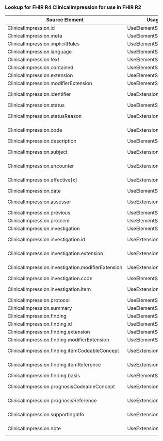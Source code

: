 ### Lookup for FHIR R4 ClinicalImpression for use in FHIR R2

| Source Element | Usage | Target |
| -------------- | ----- | ------ |
| ClinicalImpression.id | UseElementSameName | ClinicalImpression.id |
| ClinicalImpression.meta | UseElementSameName | ClinicalImpression.meta |
| ClinicalImpression.implicitRules | UseElementSameName | ClinicalImpression.implicitRules |
| ClinicalImpression.language | UseElementSameName | ClinicalImpression.language |
| ClinicalImpression.text | UseElementSameName | ClinicalImpression.text |
| ClinicalImpression.contained | UseElementSameName | ClinicalImpression.contained |
| ClinicalImpression.extension | UseElementSameName | ClinicalImpression.extension |
| ClinicalImpression.modifierExtension | UseElementSameName | ClinicalImpression.modifierExtension |
| ClinicalImpression.identifier | UseExtension | http://hl7.org/fhir/4.0/StructureDefinition/extension-ClinicalImpression.identifier |
| ClinicalImpression.status | UseElementSameName | ClinicalImpression.status |
| ClinicalImpression.statusReason | UseExtension | http://hl7.org/fhir/4.0/StructureDefinition/extension-ClinicalImpression.statusReason |
| ClinicalImpression.code | UseExtension | http://hl7.org/fhir/4.0/StructureDefinition/extension-ClinicalImpression.code |
| ClinicalImpression.description | UseElementSameName | ClinicalImpression.description |
| ClinicalImpression.subject | UseExtension | http://hl7.org/fhir/4.0/StructureDefinition/extension-ClinicalImpression.subject |
| ClinicalImpression.encounter | UseExtension | http://hl7.org/fhir/4.0/StructureDefinition/extension-ClinicalImpression.encounter |
| ClinicalImpression.effective[x] | UseExtension | http://hl7.org/fhir/4.0/StructureDefinition/extension-ClinicalImpression.effective |
| ClinicalImpression.date | UseElementSameName | ClinicalImpression.date |
| ClinicalImpression.assessor | UseExtension | http://hl7.org/fhir/4.0/StructureDefinition/extension-ClinicalImpression.assessor |
| ClinicalImpression.previous | UseElementSameName | ClinicalImpression.previous |
| ClinicalImpression.problem | UseElementSameName | ClinicalImpression.problem |
| ClinicalImpression.investigation | UseElementSameName | ClinicalImpression.investigations |
| ClinicalImpression.investigation.id | UseExtension | http://hl7.org/fhir/4.0/StructureDefinition/extension-ClinicalImpression.investigation.id |
| ClinicalImpression.investigation.extension | UseExtension | http://hl7.org/fhir/4.0/StructureDefinition/extension-ClinicalImpression.investigation.extension |
| ClinicalImpression.investigation.modifierExtension | UseExtension | http://hl7.org/fhir/4.0/StructureDefinition/extension-ClinicalImpression.investigation.modifierExtension |
| ClinicalImpression.investigation.code | UseElementSameName | ClinicalImpression.investigations.code |
| ClinicalImpression.investigation.item | UseExtension | http://hl7.org/fhir/4.0/StructureDefinition/extension-ClinicalImpression.investigation.item |
| ClinicalImpression.protocol | UseElementSameName | ClinicalImpression.protocol |
| ClinicalImpression.summary | UseElementSameName | ClinicalImpression.summary |
| ClinicalImpression.finding | UseElementSameName | ClinicalImpression.finding |
| ClinicalImpression.finding.id | UseElementSameName | ClinicalImpression.finding.id |
| ClinicalImpression.finding.extension | UseElementSameName | ClinicalImpression.finding.extension |
| ClinicalImpression.finding.modifierExtension | UseElementSameName | ClinicalImpression.finding.modifierExtension |
| ClinicalImpression.finding.itemCodeableConcept | UseExtension | http://hl7.org/fhir/4.0/StructureDefinition/extension-ClinicalImpression.finding.itemCodeableConcept |
| ClinicalImpression.finding.itemReference | UseExtension | http://hl7.org/fhir/4.0/StructureDefinition/extension-ClinicalImpression.finding.itemReference |
| ClinicalImpression.finding.basis | UseElementSameName | ClinicalImpression.finding.cause |
| ClinicalImpression.prognosisCodeableConcept | UseExtension | http://hl7.org/fhir/4.0/StructureDefinition/extension-ClinicalImpression.prognosisCodeableConcept |
| ClinicalImpression.prognosisReference | UseExtension | http://hl7.org/fhir/4.0/StructureDefinition/extension-ClinicalImpression.prognosisReference |
| ClinicalImpression.supportingInfo | UseExtension | http://hl7.org/fhir/4.0/StructureDefinition/extension-ClinicalImpression.supportingInfo |
| ClinicalImpression.note | UseExtension | http://hl7.org/fhir/4.0/StructureDefinition/extension-ClinicalImpression.note |
